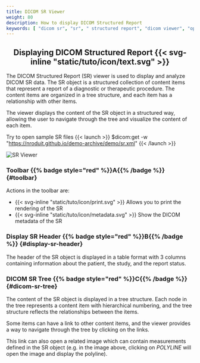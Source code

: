 ```yaml
---
title: DICOM SR Viewer
weight: 80
description: How to display DICOM Structured Report
keywords: [ "dicom sr", "sr", " structured report", "dicom viewer", "open source dicom viewer" ]
---
```


## <center>Displaying DICOM Structured Report {{< svg-inline "static/tuto/icon/text.svg" >}} </center>

The DICOM Structured Report (SR) viewer is used to display and analyze DICOM SR data. The SR object is a structured collection of content items that represent a report of a diagnostic or therapeutic procedure. The content items are organized in a tree structure, and each item has a relationship with other items. 

The viewer displays the content of the SR object in a structured way, allowing the user to navigate through the tree and visualize the content of each item.

Try to open sample SR files {{< launch >}}
$dicom:get -w "https://nroduit.github.io/demo-archive/demo/sr.xml"
{{< /launch >}}


![SR Viewer](/tuto/dicom-sr.png?classes=shadow&width=780px)
<br>

### Toolbar {{% badge style="red" %}}A{{% /badge %}} {#toolbar}
Actions in the toolbar are:
* {{< svg-inline "static/tuto/icon/print.svg" >}} Allows you to print the rendering of the SR
* {{< svg-inline "static/tuto/icon/metadata.svg" >}} Show the DICOM metadata of the SR

### Display SR Header {{% badge style="red" %}}B{{% /badge %}} {#display-sr-header}
The header of the SR object is displayed in a table format with 3 columns containing information about the patient, the study, and the report status.

### DICOM SR Tree {{% badge style="red" %}}C{{% /badge %}} {#dicom-sr-tree}
The content of the SR object is displayed in a tree structure. Each node in the tree represents a content item with hierarchical numbering, and the tree structure reflects the relationships between the items.

Some items can have a link to other content items, and the viewer provides a way to navigate through the tree by clicking on the links. 

This link can also open a related image which can contain measurements defined in the SR object (e.g. in the image above, clicking on _POLYLINE_ will open the image and display the polyline).
